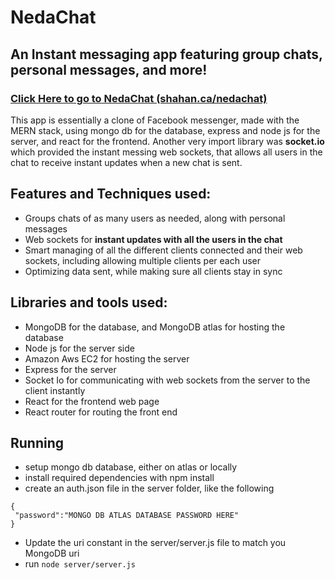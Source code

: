 # NedaChat
## An Instant messaging app featuring group chats, personal messages, and more!

### [Click Here to go to NedaChat (shahan.ca/nedachat)](http://shahan.ca/nedachat)

This app is essentially a clone of Facebook messenger, made with the MERN stack, using mongo db for the database, express and node js for the server,
and react for the frontend. Another very import library was **socket.io** which provided the instant messing web sockets, that allows all users in the chat to 
receive instant updates when a new chat is sent.

## Features and Techniques used:
- Groups chats of as many users as needed, along with personal messages
- Web sockets for **instant updates with all the users in the chat**
- Smart managing of all the different clients connected and their web sockets, including allowing multiple clients per each user
- Optimizing data sent, while making sure all clients stay in sync


## Libraries and tools used:
- MongoDB for the database, and MongoDB atlas for hosting the database
- Node js for the server side
- Amazon Aws EC2 for hosting the server
- Express for the server
- Socket Io for communicating with web sockets from the server to the client instantly
- React for the frontend web page
- React router for routing the front end

 

## Running

- setup mongo db database, either on atlas or locally
- install required dependencies with npm install 
- create an auth.json file in the server folder, like the following
```
{
 "password":"MONGO DB ATLAS DATABASE PASSWORD HERE"
}
```
- Update the uri constant in the server/server.js file to match you MongoDB uri
- run ` node server/server.js `

